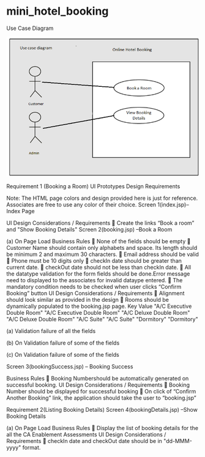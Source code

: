 # mini_hotel_booking

Use Case Diagram

 ![Image text](https://github.com/yg375/mini_hotel_booking/blob/master/WebContent/1.png)

Requirement 1 (Booking a Room)
UI Prototypes Design Requirements

Note: The HTML page colors and design provided here is just for reference. Associates are free to use any color of their choice.
Screen 1(index.jsp)– Index Page
 
UI Design Considerations / Requirements
	Create  the links “Book a room” and "Show Booking Details"
Screen 2(booking.jsp) –Book a Room
 
(a)	On Page Load
Business Rules
	None of the fields should be empty
	Customer Name should contain only alphabets and space. Its length should be minimum 2 and maximum 30 characters.
	Email address should be valid
	Phone must be 10 digits only
	checkIn date should be greater than current date.
	checkOut date should not be less than checkIn date.
	All the datatype validation for the form fields should be done.Error message need to displayed to the associates  for invalid dataype entered.
	The mandatory condition needs to be checked when user clicks “Confirm Booking” button
UI Design Considerations / Requirements
	Alignment should look similar as provided in the design
	Rooms should be dynamically populated to the booking.jsp  page.
Key	Value
"A/C Executive Double Room"	"A/C Executive Double Room"
"A/C Deluxe Double Room"	"A/C Deluxe Double Room"
"A/C Suite"	"A/C Suite"
"Dormitory"	"Dormitory"

 
(a)	 Validation failure of all the fields
 
(b)	On Validation failure of some of the fields

 
(c)	On Validation failure of some of the fields


Screen 3(bookingSuccess.jsp) – Booking Success
 
Business Rules
	Booking Numbershould be automatically generated  on successful booking.
UI Design Considerations / Requirements
	Booking Number should be displayed  for successful booking
	On click of  “Confirm Another Booking” link, the application should take the user to “booking.jsp”


Requirement 2(Listing Booking Details)
Screen 4(bookingDetails.jsp) –Show Booking Details
 
(a)	On Page Load
Business Rules
	Display the list of booking details for the all the CA Enablement Assessments
UI Design Considerations / Requirements
	checkIn date and checkOut date should be in "dd-MMM-yyyy" format.

